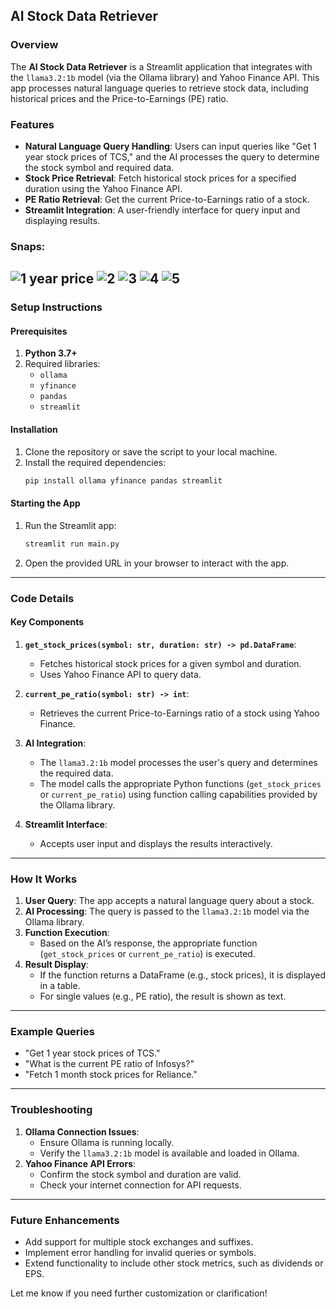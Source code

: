 ## AI Stock Data Retriever

### Overview
The **AI Stock Data Retriever** is a Streamlit application that integrates with the `llama3.2:1b` model (via the Ollama library) and Yahoo Finance API. This app processes natural language queries to retrieve stock data, including historical prices and the Price-to-Earnings (PE) ratio.

### Features
- **Natural Language Query Handling**: Users can input queries like "Get 1 year stock prices of TCS," and the AI processes the query to determine the stock symbol and required data.
- **Stock Price Retrieval**: Fetch historical stock prices for a specified duration using the Yahoo Finance API.
- **PE Ratio Retrieval**: Get the current Price-to-Earnings ratio of a stock.
- **Streamlit Integration**: A user-friendly interface for query input and displaying results.

### Snaps:
![1 year price](screenshots/1.png)
![2](screenshots/2.png)
![3](screenshots/3.png)
![4](screenshots/4.png)
![5](screenshots/5.png)
---

### Setup Instructions

#### Prerequisites
1. **Python 3.7+**
2. Required libraries:
   - `ollama`
   - `yfinance`
   - `pandas`
   - `streamlit`

#### Installation
1. Clone the repository or save the script to your local machine.
2. Install the required dependencies:
   ```bash
   pip install ollama yfinance pandas streamlit
   ```

#### Starting the App
1. Run the Streamlit app:
   ```bash
   streamlit run main.py
   ```
2. Open the provided URL in your browser to interact with the app.

---

### Code Details

#### Key Components
1. **`get_stock_prices(symbol: str, duration: str) -> pd.DataFrame`**:
   - Fetches historical stock prices for a given symbol and duration.
   - Uses Yahoo Finance API to query data.

2. **`current_pe_ratio(symbol: str) -> int`**:
   - Retrieves the current Price-to-Earnings ratio of a stock using Yahoo Finance.

3. **AI Integration**:
   - The `llama3.2:1b` model processes the user's query and determines the required data.
   - The model calls the appropriate Python functions (`get_stock_prices` or `current_pe_ratio`) using function calling capabilities provided by the Ollama library.

4. **Streamlit Interface**:
   - Accepts user input and displays the results interactively.

---

### How It Works
1. **User Query**: The app accepts a natural language query about a stock.
2. **AI Processing**: The query is passed to the `llama3.2:1b` model via the Ollama library.
3. **Function Execution**:
   - Based on the AI’s response, the appropriate function (`get_stock_prices` or `current_pe_ratio`) is executed.
4. **Result Display**:
   - If the function returns a DataFrame (e.g., stock prices), it is displayed in a table.
   - For single values (e.g., PE ratio), the result is shown as text.

---

### Example Queries
- "Get 1 year stock prices of TCS."
- "What is the current PE ratio of Infosys?"
- "Fetch 1 month stock prices for Reliance."

---

### Troubleshooting
1. **Ollama Connection Issues**:
   - Ensure Ollama is running locally.
   - Verify the `llama3.2:1b` model is available and loaded in Ollama.
2. **Yahoo Finance API Errors**:
   - Confirm the stock symbol and duration are valid.
   - Check your internet connection for API requests.

---

### Future Enhancements
- Add support for multiple stock exchanges and suffixes.
- Implement error handling for invalid queries or symbols.
- Extend functionality to include other stock metrics, such as dividends or EPS.

Let me know if you need further customization or clarification!
